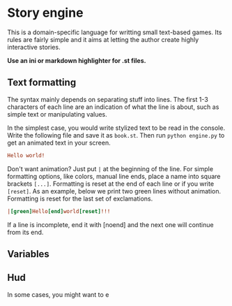 # Story engine

This is a domain-specific language for writting small text-based
games. Its rules are fairly simple and it aims at letting the
author create highly interactive stories. 

**Use an ini or markdown highlighter for .st files.**

## Text formatting

The syntax mainly depends on separating stuff into lines.
The first 1-3 characters of each line are an 
indication of what the line is about, such as simple text
or manipulating values.

In the simplest case, you would write stylized text to be
read in the console. Write the following file and save it
as `book.st`. Then run `python engine.py` to get an 
animated text in your screen. 

```ini
Hello world!
```

Don't want animation? Just put `|` at the beginning of the
line. For simple formatting options, like colors, manual
line ends, place a name into square brackets `[...]`.
Formatting is reset at the end of each line or if you write
`[reset]`.
As an example, below we print two green lines without animation.
Formatting is reset for the last set of exclamations. 

```ini
|[green]Hello[end]world[reset]!!!
```

If a line is incomplete, end it with [noend] and the next
one will continue from its end.


## Variables


## Hud

In some cases, you might want to e

